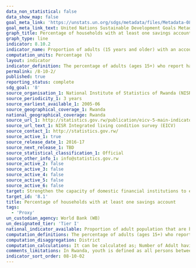 ```yaml
---
data_non_statistical: false
data_show_map: false
goal_meta_link: 'https://unstats.un.org/sdgs/metadata/files/Metadata-08-10-02.pdf'
goal_meta_link_text: United Nations Sustainable Development Goals Metadata (PDF 210KB)
graph_title: Percentage of households with at least one savings account 
graph_type: line
indicator: 8.10.2
indicator_name: Proportion of adults (15 years and older) with an account at a bank or other financial institution or with a mobile-money-service provider
computation_units: Percentage (%)
layout: indicator
indicator_definition: The percentage of adults (ages 15+) who report having an account (by themselves or together with someone else) at a bank or another type of financial institution or personally using a mobile money service in the past 12 months. 
permalink: /8-10-2/
published: true
reporting_status: complete
sdg_goal: '8'
source_organisation_1: National Institute of Statistics of Rwanda (NISR)
source_periodicity_1: 3 years 
source_earliest_available_1: 2005-06
source_geographical_coverage_1: Rwanda
national_geographical_coverage: Rwanda
source_url_1: http://statistics.gov.rw/publication/eicv-5-main-indicators-report-201617
source_url_text_1: NISR Integrated living condition survey (EICV)
source_contact_1: http://statistics.gov.rw/ 
source_active_1: true
source_release_date_1: 2016-17
source_next_release_1: TBD
source_statistical_classification_1: Official
source_other_info_1: info@statistics.gov.rw
source_active_2: false
source_active_3: false
source_active_4: false
source_active_5: false
source_active_6: false
target: Strengthen the capacity of domestic financial institutions to encourage and expand access to banking, insurance and financial services for all
target_id: '8.1'
title: Percentage of households with at least one savings account
tags:
  - 'Proxy'
un_custodian_agency: World Bank (WB)
un_designated_tier: 'Tier I'
national_indicator_available: Proportion of adult population that are banked by districts
computation_definitions: The percentage of adults (ages 15+) who report having an account (by themselves or together with someone else) at a bank or another type of financial institution or personally using a mobile money service in the past 12 months.
computation_disaggregation: District
computation_calculations: It can be calculated as; Number of Adult having an account at bank or other type of institutions divided by the total adult population multiplied by 100.
comments_limitations: In Rwanda, youth is defined as all persons between the ages is 16-24 years.
indicator_sort_order: 08-10-02
---
```

